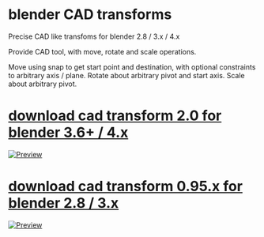 # blender CAD transforms
Precise CAD like transfoms for blender 2.8 / 3.x / 4.x

Provide CAD tool, with move, rotate and scale operations.

Move using snap to get start point and destination, with optional constraints to arbitrary axis / plane.
Rotate about arbitrary pivot and start axis.
Scale about arbitrary pivot.

# [download cad transform 2.0 for blender 3.6+ / 4.x](https://blender-archipack.gumroad.com/l/emiwtw)
[![Preview](https://img.youtube.com/vi/Ya1dFiGKTew/0.jpg)](https://youtu.be/Ya1dFiGKTew)

# [download cad transform 0.95.x for blender 2.8 / 3.x](https://gumroad.com/l/nQVcS) 
[![Preview](https://img.youtube.com/vi/vhm_b-YVdK4/0.jpg)](https://youtu.be/vhm_b-YVdK4)


